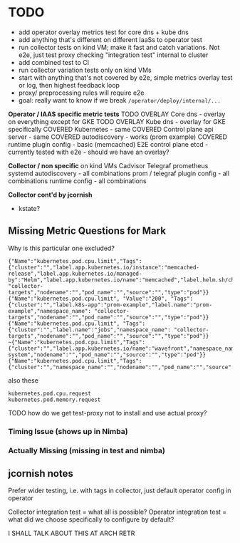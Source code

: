 # TODO
- add operator overlay metrics test for core dns + kube dns
- add anything that's different on different IaaSs to operator test
- run collector tests on kind VM; make it fast and catch variations.
  Not e2e, just test proxy checking "integration test" internal to cluster
- add combined test to CI
- run collector variation tests only on kind VMs
- start with anything that's not covered by e2e,
  simple metrics overlay test or log,
  then highest feedback loop
- proxy/ preprocessing rules will require e2e
- goal: really want to know if we break
  `/operator/deploy/internal/...`



**Operator / IAAS specific metric tests**
TODO OVERLAY Core dns  - overlay on everything except for GKE
TODO OVERLAY Kube dns - overlay for GKE specifically
COVERED Kubernetes - same
COVERED Control plane api server - same
COVERED autodiscovery - works (prom example)
COVERED runtime plugin config - basic (memcached)
E2E control plane etcd - currently tested with e2e - should we have an overlay?

**Collector / non specific** on kind VMs
Cadvisor
Telegraf
prometheus
systemd
autodiscovery - all combinations
prom / telegraf plugin config - all combinations
runtime config - all combinations 

**Collector cont'd by jcornish**
- kstate?


## Missing Metric Questions for Mark

Why is this particular one excluded?
```
{"Name":"kubernetes.pod.cpu.limit","Tags":{"cluster":"","label.app.kubernetes.io/instance":"memcached-release","label.app.kubernetes.io/managed-by":"Helm","label.app.kubernetes.io/name":"memcached","label.helm.sh/chart":"","namespace_name": "collector-targets","nodename":"","pod_name":"","source":"","type":"pod"}}
{"Name":"kubernetes.pod.cpu.limit", "Value":"200", "Tags":{"cluster":"","label.k8s-app":"prom-example","label.name":"prom-example","namespace_name": "collector-targets","nodename":"","pod_name":"","source":"","type":"pod"}}
{"Name":"kubernetes.pod.cpu.limit", "Tags":{"cluster":"","label.name":"jobs","namespace_name": "collector-targets","nodename":"","pod_name":"","source":"","type":"pod"}}
~{"Name":"kubernetes.pod.cpu.limit","Tags":{"cluster":"","label.app.kubernetes.io/name":"wavefront","namespace_name":"observability-system","nodename":"","pod_name":"","source":"","type":"pod"}}
{"Name":"kubernetes.pod.cpu.limit","Tags":{"cluster":"","namespace_name":"","nodename":"","pod_name":"","source":"","type":"pod","workload_name":"","workload_kind":""}}
```
also these
```
kubernetes.pod.cpu.request
kubernetes.pod.memory.request
```

TODO how do we get test-proxy not to install and use actual proxy?

### Timing Issue (shows up in Nimba)


### Actually Missing (missing in test and nimba)


## jcornish notes

Prefer wider testing, i.e. with tags in collector, just default operator config in operator

Collector integration test = what all is possible?
Operator integration test = what did we choose specifically to configure by default?

I SHALL TALK ABOUT THIS AT ARCH RETR

